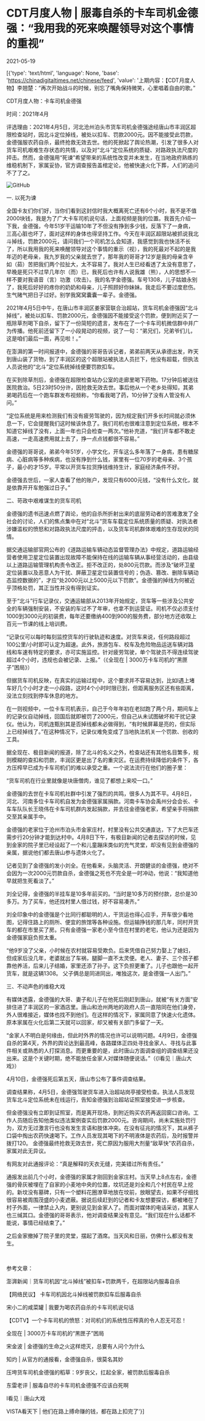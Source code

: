 # CDT月度人物 | 服毒自杀的卡车司机金德强：“我用我的死来唤醒领导对这个事情的重视”

2021-05-19

[{'type': 'text/html', 'language': None, 'base': 'https://chinadigitaltimes.net/chinese/feed', 'value': '上期内容：【CDT月度人物】李翘楚：“再次开始战斗的时候，别忘了嘴角保持微笑，心里唱着自由的歌。”

CDT月度人物：卡车司机金德强

时间：2021年4月

评选理由：2021年4月5日，河北沧州泊头市货车司机金德强途经唐山市丰润区超限检查站时，因北斗定位掉线，被处以扣车、罚款2000元。因不能接受此罚款，金德强服农药自杀，最终抢救无效去世。他的死掀起了舆论热潮，引发了很多人对货车司机艰难生存状态的共情，以及对“北斗”定位系统的质疑、对路政执法尺度的抨击。然而，金德强用“死谏”希望带来的系统性改变并未发生，在当地政府熟练的维稳机制下，家属妥协，官方调查报告盖棺定论，他被快速火化下葬，人们的追问不了了之。

![GitHub](https://chinadigitaltimes.net/chinese/files/2021/05/IMG_6336.jpg)

一. 以死为谏



全国卡友们你们好，当你们看到这封信时我大概离死亡还有6个小时，我不是不值2000块钱，我是为了广大卡车司机说句话，上面视频是我的位置。我首先介绍一下我，金德强，今年51岁干运输10年了不但没有挣到多少钱，反落下了一身病，三高心脏也坏了，面对这样的身体也得坚持工作。今天在丰润区超限站被抓说我北斗掉线，罚款2000元，请问我们一个司机怎么会知道，我感觉到我也快活不长了，所以我用我的死来唤醒领导对这个事情的重示（视），我的死最对不起的是我年迈的老母亲，我九岁我的父亲就去世了，那年我的哥哥才12岁是我的母亲含辛如（茹）苦把我们两个拉扯大，太不容易了。我对人生已经看透了太没有意思了，早晚是死只不过早几年尔（而）已，我死后也许有人说我雄（熊），人的思想不一样不要对我语音（言）功激（攻击）。我的名字金德强。车号1308，儿子姑娘永别了，我死后好好的疼你的奶奶和母亲，儿子照顾好你妹妹。我走后不要过度悲伤。生气赌气把日子过好。别学我窝窝囊囊一辈子。金德强。



2021年4月5日中午，在唐山市丰润区姜家营联合治超站，货车司机金德强因“北斗掉线”，被处以扣车、罚款2000元，金德强因不能接受这个罚款，便到附近买了一瓶除草剂喝下自杀，留下了一份简短的遗言，发布在了一个卡车司机微信群中并广为传播。他死前还留下了一小段晃动的视频，说了一句：“弟兄们，兄弟爷们儿，这是咱们最后一面，再见啦！。”

在澎湃的第一时间报道中，金德强的哥哥告诉记者，弟弟前两天从承德出发，昨天到唐山装了货物，到了丰润区的这个超限站被执法人员拦下，他没有超载，但执法人员说他的“北斗”定位系统掉线便要罚款扣车。

在买到除草剂后，金德强在超限检查站办公室的走廊里喝下药物。17分钟后被送往医院救治。5日23时50分许，因抢救无效去世。事后他从一个老乡处得知，其弟弟喝药后在一个跑车群发布视频称，“你看我喝了药，10分钟了没有人管没有人问。”

“定位系统是用来检测我们有没有疲劳驾驶的，因为规定我们开多长时间就必须休息一下，它会提醒我们这时候该休息了。我们司机也很难注意到定位系统，根本不知道它掉线了没有，上面一年也只会检查一两次。”他补充道，“我们开车都不敢走高速，一走高速费用就上去了，挣一点点钱都很不容易。”

金德强的哥哥说，弟弟今年51岁，小学文化，开车这么多年落了一身病，患有糖尿病、心脏病等多种疾病，也没有挣到什么钱，家里有一位70岁的老母亲、3个孩子，最小的才15岁。平常以开货车拉货挣钱维持生计，家庭经济条件不好。

金德强去世后，一家人查看了他的账户，发现只有6000元钱，“没有什么文化，就是依靠开开车勉强过日子。”

二、苛政中艰难谋生的货车司机

金德强的遗书迅速点燃了舆论，他的自杀所折射出来的底层劳动者的苦难激发了全社会的讨论，人们的焦点集中在对“北斗”货车车载定位系统质量的质疑、对执法者涉嫌滥权的愤怒和对路政执法尺度的抨击，以及货车司机群体艰难的生存现状的同情。

据交通运输部官网公布的《道路运输车辆动态监督管理办法》中规定，道路运输经营者使用卫星定位装置出现故障不能保持在线的运输车辆从事经营活动的，由县级以上道路运输管理机构责令改正。拒不改正的，处800元罚款。而涉及“破坏卫星定位装置以及恶意人为干扰、屏蔽卫星定位装置信号的；伪造、篡改、删除车辆动态监控数据的”，才应“处2000元以上5000元以下罚款”。金德强的掉线为何被近乎顶格处罚，其正当性并没有得到证实。

至于“北斗”行车记录仪，交通运输部从2013年开始规定，货车等一些涉及公共安全的车辆强制安装，不安装的车过不了年审，也拿不到运营证。司机不仅必须支付1000到3000元的初装费，每年还要缴纳400到900的服务费，部分地方还收取上百元一节课的线上培训费。

“记录仪可以每时每刻监控货车的行驶轨迹和速度。对货车来说，任何路段超过100公里/小时即可认定为超速。此外，旅游包车、校车及危险物品运送车辆对路线和车速有特定的要求，亦可实施监控。针对疲劳驾驶，单个驾驶员不得连续驾驶超过4个小时，违规也会被记录、上报。”（《全现在 | 3000万卡车司机的“黑匣子”困局》）

但据货车司机反映，在真实的运输过程中，这个要求并不容易达到，比如l遇上堵车好几个小时才走一小段路，这时4个小时时限已到，但距离服务区还有些距离，没法立刻找到停车休息的地方。

在一则视频中，一位卡车司机表示，自己于今年年初在老挝跑了两个月，期间车上的记录仪自动掉线，回国后就即被罚了2000元，但自己从未试图破坏和干扰记录仪。他认为，司机连甄别其是否掉线都未必做得到，“有时候屏幕是亮的，但实际上已经掉线了。”在这种情况下，记录仪难免变成了当地执法机关一个罚款、创收的工具。

据全现在、极目新闻的报道，除了北斗的名义之外，检查站还有其他名目繁多，规则模糊的查扣和罚款，丰润区更是出了名的重灾区。在运费持续降低的条件下，各方压榨早已成为卡车司机们的难以承受之重。一个说法流行在他们的圈子里：

“货车司机在行业里就像是块唐僧肉，谁见了都想上来咬一口。”

金德强的去世在卡车司机社群中引发了强烈的共鸣，很多人为其不平。4月8日，河北、河南多位卡车司机自发为金德强家属捐款。河南卡车协会禹州分会会长、卡车车队队长王晓伟在卡车司机群内发起捐款，并去往金德强老家，希望亲手将捐款交至其亲属手中。

金德强的老家位于沧州市泊头市金家庄村，村里没有公共交通直达，下了大巴车还需步行20分钟才能到达村中。4月8日下午，有极目新闻的记者去探访的时候，见到金家的院子里已经设起了一个和儿童蹦床类似的充气灵堂，却没有见到金德强的亲属，据说他们都去唐山参与遗体火化了。

记者见到了金德强的发小刘全。在他看来，头脑灵活、开朗健谈的金德强，绝对不会因为一次2000元罚款自杀，金德强之死也不完全是一时冲动，他说：“我知道他早就把生死看淡了。”

刘全记得，金德强的半挂车是10多年前买的。“当时是10多万的预付款，总价是30多万。为了买车，他还找村里人借过钱，好不容易凑齐。”

刘全印象中的金德强是个比同行都聪明的人，干货运也得心应手，开车很少看地图，记得住路上的厕所、便宜的旅馆等各种设施。但运输挣钱的那几年，同村开货车的都在市里买了房。只有金德强一家老小至今住在村里的老宅，他认为还是因为金德强家庭负担太重。

“他9岁没了父亲，小时候在农村就容易受欺负。后来凭借自己努力娶上了媳妇，但成家后没几年，老婆就出了车祸，腿脚一直不太灵便。老人、妻子、三个孩子都靠他养活，后来儿子结婚，家里还添了孙子。这下负担更重了。儿子也跟他一起开货车，就是这辆1308。 父子俩总是同进同出，唯独这次，是金德强一人出门。”

三、不动声色的维稳大戏

有媒体透露，金德强的大哥、妻子和儿子在他死后刚赶到唐山，就被“有关方面”安排住进了丰润区的一家酒店里。唐山和沧州两地的政府人员一直陪同在他们身旁，外人很难接近，媒体也找不到他们。在这样的情况下，家属同意了快速火化遗体。原本家属在火化后第二天就可以回家，却又被有关部门多留了一天。

“金家人不明白是何缘由，但此时外界的情况也许可以说明问题。4月9日，金德强自杀的第4天，外界的舆论达到最高峰，各路媒体正四处寻找金家人、寻找与此事件相关或熟悉的人打探消息。而更重要的是，此时唐山方面调查组的调查结果还没出来。这是个关键时期，绝不能放任金家人对媒体随便说话。”（《I看见｜唐山大戏》）

4月10日，金德强死后第五天，唐山市公布了事件调查结果。

调查结果称，4月5日，金德强驾驶货车进入治超站岗亭接受检查。执法人员发现货车北斗定位系统未在线运行，告知金德强到治超站证照室接受进一步核查。

但金德强没有立即到证照室，而是离开现场，到附近购买农药再返回窗口咨询。工作人员随后告知他类似违法案例查实后罚款2000元。咨询期间，尚未实施处罚行为，双方无过激言行也没有发生言语和肢体冲突。在没有征兆的情况下，其从裤子口袋中掏出农药快速喝下。工作人员发现其喝下的不明液体是农药后，及时报警并拨打120。 金德强最终抢救无效去世，死亡原因为服用大剂量“敌草快”农药自杀，家属对此无异议。

有网友对此通报评论：“真是解释的天衣无缝，完美错过所有责任。”

通报发出前几个小时，金德强的家属才刚回到金家庄村。当天早上8点左右，金德强的骨灰被埋在了自家的小麦地中央的位置，坟坑还是刘全和几个村民在早上挖的。新坟没有墓碑，只有一个塑料花圈潦草地放在坟前，放眼望去，如果不仔细找很容易被周围茂盛的小麦遮蔽。据说后续赶到的记者和卡友想要探访，都被堵在了村子外面，一律禁止入内，更别说见到金家人了。而面对媒体的电话采访，其家人也三缄其口。金德强的哥哥表示，他对调查结果没有意见。“我们现在什么话都不能说，事情已经结束了。”

之后金家撤掉了院子里的灵堂，摆起了酒席。当天风和日丽，仿佛什么都没有发生。

&emsp;

参考文章：

澎湃新闻｜货车司机因“北斗掉线”被扣车+罚款两千，在超限站内服毒自杀

【网络民议】 卡车司机因北斗掉线被罚款扣车后服毒自杀

宋小二的咸菜罐 | 我要为喝农药自杀的卡车司机说句话

【CDTV】一个卡车司机的愤怒：对司机们的系统性压榨真的令人忍无可忍！

全现在 | 3000万卡车司机的“黑匣子”困局

宋金波 | 金德强的生命之火这样熄灭，总要有人问个为什么

知灼 | 从官方的通报看，金德强自杀，很莫名其妙

压垮货车司机金德强的稻草：9岁丧父，扛起全家，被罚款后服毒自杀

东雷老评 | 服毒自尽的卡车司机金德强不应该白死啊

I看见｜唐山大戏

VISTA看天下 | 他们在路上搏命赚的钱，都在路上扣完了'}]